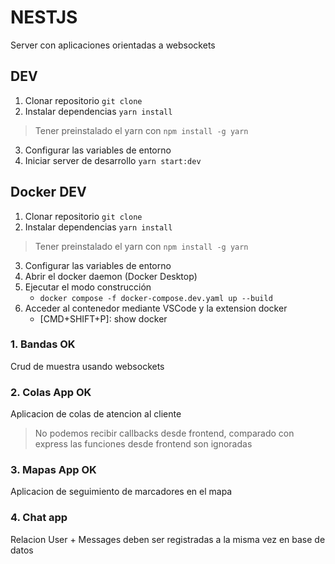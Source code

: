 # NESTJS

Server con aplicaciones orientadas a websockets


## DEV

1. Clonar repositorio `git clone`
2. Instalar dependencias `yarn install`
> Tener preinstalado el yarn con `npm install -g yarn`
3. Configurar las variables de entorno
4. Iniciar server de desarrollo `yarn start:dev`

## Docker DEV

1. Clonar repositorio `git clone`
2. Instalar dependencias `yarn install`
> Tener preinstalado el yarn con `npm install -g yarn`
3. Configurar las variables de entorno
4. Abrir el docker daemon (Docker Desktop)
5. Ejecutar el modo construcción
    - `docker compose -f docker-compose.dev.yaml up --build`
6. Acceder al contenedor mediante VSCode y la extension docker
    - [CMD+SHIFT+P]: show docker


### 1. Bandas OK

Crud de muestra usando websockets

### 2. Colas App OK

Aplicacion de colas de atencion al cliente

> No podemos recibir callbacks desde frontend, comparado con express las funciones desde frontend son ignoradas

### 3. Mapas App OK

Aplicacion de seguimiento de marcadores en el mapa

### 4. Chat app

Relacion User + Messages deben ser registradas a la misma vez en base de datos
